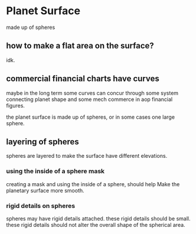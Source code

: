 # Planet Surface

made up of spheres

## how to make a flat area on the surface?

idk.

## commercial financial charts have curves

maybe in the long term some curves can
concur through some system connecting
planet shape and some mech commerce in aop
financial figures.

the planet surface is made up of spheres,
or in some cases one large sphere.

## layering of spheres

spheres are layered to make the surface 
have different elevations.

### using the inside of a sphere mask

creating a mask and using the inside of a sphere,
should help Make the planetary surface more smooth.

### rigid details on spheres

spheres may have rigid details attached.
these rigid details should be small.
these rigid details should not alter
the overall shape of the spherical area.

